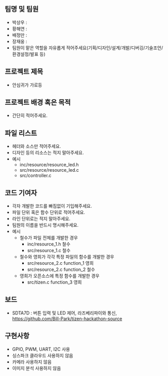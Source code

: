 
## 팀명 및 팀원
* 박상우 : 
* 황해연 : 
* 배정만 : 
* 장재웅 :
* 팀원이 맡은 역할을 자유롭게 적어주세요(기획/디자인/설계/개발/디버깅/기술조언/환경설정/발표 등)

## 프로젝트 제목
* 안심귀가 가로등

## 프로젝트 배경 혹은 목적
* 간단히 적어주세요.

## 파일 리스트
* 헤더와 소스만 적어주세요.
* 디자인 등의 리소스는 적지 말아주세요.
* 예시
  * inc/resource/resource_led.h
  * src/resource/resource_led.c
  * src/controller.c
  
## 코드 기여자
* 각자 개발한 코드를 빠짐없이 기입해주세요.
* 파일 단위 혹은 함수 단위로 적어주세요.
* 라인 단위로는 적지 말아주세요.
* 팀원의 이름을 반드시 명시해주세요.
* 예시
  * 철수가 파일 전체를 개발한 경우
    * inc/resource_1.h 철수
    * src/resource_1.c 철수
  * 철수와 영희가 각각 특정 파일의 함수를 개발한 경우
    * src/resource_2.c function_1 영희
    * src/resource_2.c function_2 철수
  * 영희가 오픈소스에 특정 함수를 개발한 경우
    * src/tizen.c function_3 영희

## 보드
* SDTA7D : 버튼 입력 및 LED 제어, 라즈베리파이와 통신, https://github.com/Bill-Park/tizen-hackathon-source

## 구현사항
* GPIO, PWM, UART, I2C 사용
* 싱스파크 클라우드 사용하지 않음
* 카메라 사용하지 않음
* 이미지 분석 사용하지 않음
